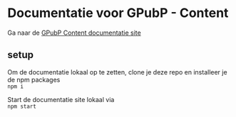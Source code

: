 # Documentatie voor GPubP - Content

Ga naar de [GPubP Content documentatie site](https://gpubp.github.io/docs_wcm_contributor/#/)

## setup
Om de documentatie lokaal op te zetten, clone je deze repo en installeer je de npm packages<br>
`npm i`<br>

Start de documentatie site lokaal via <br>
`npm start`


